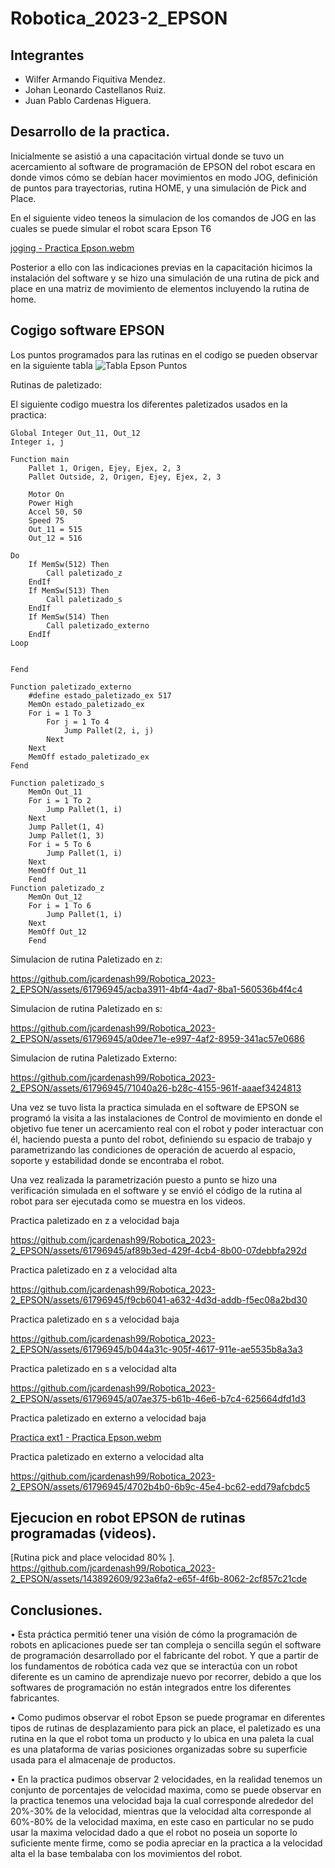 # Robotica_2023-2_EPSON

## Integrantes

- Wilfer Armando Fiquitiva Mendez.
- Johan Leonardo Castellanos Ruiz.
- Juan Pablo Cardenas Higuera.

## Desarrollo de la practica.
Inicialmente se asistió a una capacitación virtual donde se tuvo un acercamiento al software de programación de EPSON del robot escara en donde vimos cómo se debían hacer movimientos en modo JOG, definición de puntos para trayectorias, rutina HOME, y una simulación de Pick and Place.

En el siguiente video teneos la simulacion de los comandos de JOG en las cuales se puede simular el robot scara Epson T6

[joging - Practica Epson.webm](https://github.com/jcardenash99/Robotica_2023-2_EPSON/assets/61796945/981f6d5b-bfbd-4eaf-8301-aa0806d20364)

Posterior a ello con las indicaciones previas en la capacitación hicimos la instalación del software y se hizo una simulación de una rutina de pick and place en una matriz de movimiento de elementos incluyendo la rutina de home.

## Cogigo software EPSON

Los puntos programados para las rutinas en el codigo se pueden observar en la siguiente tabla
![Tabla Epson Puntos](https://github.com/jcardenash99/Robotica_2023-2_EPSON/assets/61796945/05aa9391-5d84-4662-bd54-f4eff518329e)

Rutinas de paletizado:

El siguiente codigo muestra los diferentes paletizados usados en la practica:

```prg
Global Integer Out_11, Out_12
Integer i, j

Function main
	Pallet 1, Origen, Ejey, Ejex, 2, 3
	Pallet Outside, 2, Origen, Ejey, Ejex, 2, 3
	
	Motor On
	Power High
	Accel 50, 50
	Speed 75
	Out_11 = 515
	Out_12 = 516
	
Do
	If MemSw(512) Then
		Call paletizado_z
	EndIf
	If MemSw(513) Then
		Call paletizado_s
	EndIf
	If MemSw(514) Then
		Call paletizado_externo
	EndIf
Loop

		
Fend

Function paletizado_externo
	#define estado_paletizado_ex 517
	MemOn estado_paletizado_ex
	For i = 1 To 3
		For j = 1 To 4
			Jump Pallet(2, i, j)
		Next
	Next
	MemOff estado_paletizado_ex
Fend

Function paletizado_s
	MemOn Out_11
	For i = 1 To 2
		Jump Pallet(1, i)
	Next
	Jump Pallet(1, 4)
	Jump Pallet(1, 3)
	For i = 5 To 6
		Jump Pallet(1, i)
	Next
	MemOff Out_11
	Fend
Function paletizado_z
	MemOn Out_12
	For i = 1 To 6
		Jump Pallet(1, i)
	Next
	MemOff Out_12
	Fend
```
Simulacion de rutina Paletizado en z:

https://github.com/jcardenash99/Robotica_2023-2_EPSON/assets/61796945/acba3911-4bf4-4ad7-8ba1-560536b4f4c4

Simulacion de rutina Paletizado en s:

https://github.com/jcardenash99/Robotica_2023-2_EPSON/assets/61796945/a0dee71e-e997-4af2-8959-341ac57e0686

Simulacion de rutina Paletizado Externo:

https://github.com/jcardenash99/Robotica_2023-2_EPSON/assets/61796945/71040a26-b28c-4155-961f-aaaef3424813

Una vez se tuvo lista la practica simulada en el software de EPSON se programó la visita a las instalaciones de Control de movimiento en donde el objetivo fue tener un acercamiento real con el robot y poder interactuar con él, haciendo puesta a punto del robot, definiendo su espacio de trabajo y parametrizando las condiciones de operación de acuerdo al espacio, soporte y estabilidad donde se encontraba el robot.

Una vez realizada la parametrización puesto a punto se hizo una verificación simulada en el software y se envió el código de la rutina al robot para ser ejecutada como se muestra en los videos.

Practica paletizado en z a velocidad baja

https://github.com/jcardenash99/Robotica_2023-2_EPSON/assets/61796945/af89b3ed-429f-4cb4-8b00-07debbfa292d

Practica paletizado en z a velocidad alta

https://github.com/jcardenash99/Robotica_2023-2_EPSON/assets/61796945/f9cb6041-a632-4d3d-addb-f5ec08a2bd30

Practica paletizado en s a velocidad baja

https://github.com/jcardenash99/Robotica_2023-2_EPSON/assets/61796945/b044a31c-905f-4617-911e-ae5535b8a3a3

Practica paletizado en s a velocidad alta

https://github.com/jcardenash99/Robotica_2023-2_EPSON/assets/61796945/a07ae375-b61b-46e6-b7c4-625664dfd1d3

Practica paletizado en externo a velocidad baja

[Practica ext1 - Practica Epson.webm](https://github.com/jcardenash99/Robotica_2023-2_EPSON/assets/61796945/b16476c2-c43d-44db-862d-e7e8323b0a87)

Practica paletizado en externo a velocidad alta

https://github.com/jcardenash99/Robotica_2023-2_EPSON/assets/61796945/4702b4b0-6b9c-45e4-bc62-edd79afcbdc5






## Ejecucion en robot EPSON de rutinas programadas (videos).


[Rutina pick and place velocidad 80% ].
https://github.com/jcardenash99/Robotica_2023-2_EPSON/assets/143892609/923a6fa2-e65f-4f6b-8062-2cf857c21cde



## Conclusiones.

•	Esta práctica permitió tener una visión de cómo la programación de robots en aplicaciones puede ser tan compleja o sencilla según el software de programación desarrollado por el fabricante del robot. Y que a partir de los fundamentos de robótica cada vez que se interactúa con un robot diferente es un camino de aprendizaje nuevo por recorrer, debido a que los softwares de programación no están integrados entre los diferentes fabricantes.

•	Como pudimos observar el robot Epson se puede programar en diferentes tipos de rutinas de desplazamiento para pick an place, el paletizado es una rutina en la que el robot toma un producto y lo ubica en una paleta la cual es una plataforma de varias posiciones organizadas sobre su superficie usada para el almacenaje de productos.

•	En la practica pudimos observar 2 velocidades, en la realidad tenemos un conjunto de porcentajes de velocidad maxima, como se puede observar en la practica tenemos una velocidad baja la cual corresponde alrededor del 20%-30% de la velocidad, mientras que la velocidad alta corresponde al 60%-80% de la velocidad maxima, en este caso en particular no se pudo usar la maxima velocidad dado a que el robot no poseia un soporte lo suficiente mente firme, como se podia apreciar en la practica a la velocidad alta el la base tembalaba con los movimientos del robot.






